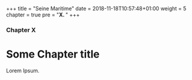 +++
title = "Seine Maritime"
date = 2018-11-18T10:57:48+01:00
weight = 5
chapter = true
pre = "<b>X. </b>"
+++

### Chapter X

# Some Chapter title

Lorem Ipsum.